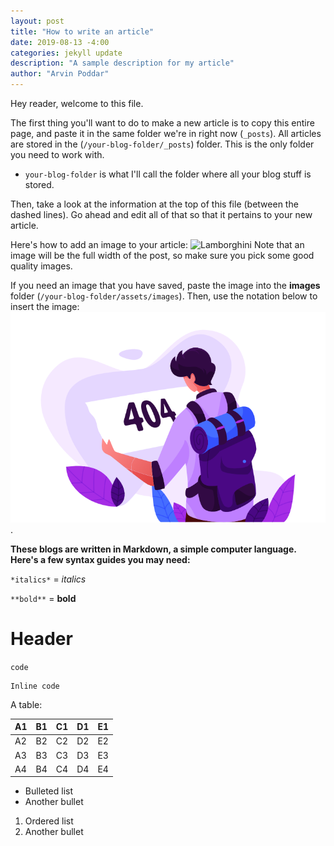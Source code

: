 ```yaml
---
layout: post
title: "How to write an article"
date: 2019-08-13 -4:00
categories: jekyll update
description: "A sample description for my article"
author: "Arvin Poddar"
---
```


Hey reader, welcome to this file.

The first thing you'll want to do to make a new article is to copy this entire page, and paste it in the same folder we're in right now (`_posts`). All articles are stored in the (`/your-blog-folder/_posts`) folder. This is the only folder you need to work with.

- `your-blog-folder` is what I'll call the folder where all your blog stuff is stored.

Then, take a look at the information at the top of this file (between the dashed lines). Go ahead and edit all of that so that it pertains to your new article.

Here's how to add an image to your article:
![Lamborghini](https://www.lamborghini.com/sites/it-en/files/DAM/lamborghini/model/huracan/Evo/car-configurator.jpg)
Note that an image will be the full width of the post, so make sure you pick some good quality images.

If you need an image that you have saved, paste the image into the **images** folder (`/your-blog-folder/assets/images`). Then, use the notation below to insert the image:
![Lamborghini](/assets/images/404.png).

**These blogs are written in Markdown, a simple computer language. Here's a few syntax guides you may need:**

`*italics*` = _italics_

`**bold**` = **bold**

# Header

`code`

```
Inline code
```

A table:

| A1  | B1  | C1  | D1  | E1  |
| --- | --- | --- | --- | --- |
| A2  | B2  | C2  | D2  | E2  |
| A3  | B3  | C3  | D3  | E3  |
| A4  | B4  | C4  | D4  | E4  |

- Bulleted list
- Another bullet

1. Ordered list
2. Another bullet

[//]: # "You can write invisible comments for your own reference like this"
